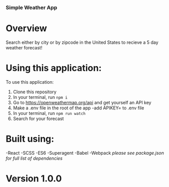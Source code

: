 ### Simple Weather App
# Overview
Search either by city or by zipcode in the United States to recieve a 5 day weather forecast! 

# Using this application:
To use this application:
1. Clone this repository 
2. In your terminal, run ```npm i```
3. Go to https://openweathermap.org/api and get yourself an API key
4. Make a .env file in the root of the app
  -add APIKEY=<your api key goes here> to .env file
5. In your terminal, run ```npm run watch```
6. Search for your forecast 

# Built using:
-React 
-SCSS
-ES6
-Superagent
-Babel 
-Webpack
*please see package.json for full list of dependencies*

# Version 1.0.0
